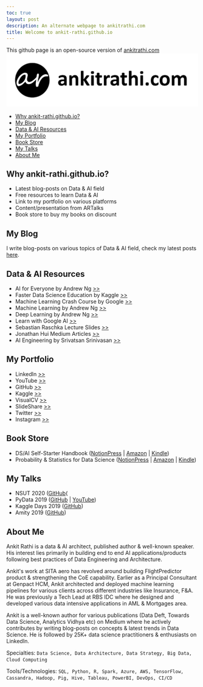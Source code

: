 ```yaml
---
toc: true
layout: post
description: An alternate webpage to ankitrathi.com
title: Welcome to ankit-rathi.github.io
---
```


This github page is an open-source version of [ankitrathi.com](https://www.ankitrathi.com/)
![AR_Logo](images/AR_Logo.jpg)

- [Why ankit-rathi.github.io?](#Why-ankit-rathigithubio)
- [My Blog](#My-Blog)
- [Data & AI Resources](#Data--Ai-Resources)
- [My Portfolio](#My-Portfolio)
- [Book Store](#Book-Store)
- [My Talks](#My-Talks)
- [About Me](#About-Me)

## Why ankit-rathi.github.io?
- Latest blog-posts on Data & AI field
- Free resources to learn Data & AI
- Link to my portfolio on various platforms
- Content/presentation from ARTalks
- Book store to buy my books on discount

## My Blog

I write blog-posts on various topics of Data & AI field, check my latest posts [here](https://ankit-rathi.github.io/data-and-ai/). 

## Data & AI Resources
- AI for Everyone by Andrew Ng [>>](https://www.deeplearning.ai/ai-for-everyone/)
- Faster Data Science Education by Kaggle [>>](https://www.kaggle.com/learn/overview)
- Machine Learning Crash Course by Google [>>](https://developers.google.com/machine-learning/crash-course)
- Machine Learning by Andrew Ng [>>](https://www.coursera.org/learn/machine-learning)
- Deep Learning by Andrew Ng [>>](https://www.coursera.org/specializations/deep-learning)
- Learn with Google AI [>>](https://ai.google/education/)
- Sebastian Raschka Lecture Slides [>>](https://sebastianraschka.com/resources.html)
- Jonathan Hui Medium Articles [>>](https://medium.com/@jonathan_hui/index-page-for-my-articles-in-deep-learning-19821810a14)
- AI Engineering by Srivatsan Srinivasan [>>](https://www.youtube.com/channel/UCwBs8TLOogwyGd0GxHCp-Dw)


## My Portfolio
- LinkedIn [>>](https://www.linkedin.com/in/ankitrathi/)
- YouTube [>>](https://www.youtube.com/channel/UCrIv4EU2tFX8VhhT0oCnDnw)
- GitHub [>>](https://github.com/ankit-rathi)
- Kaggle [>>](https://www.kaggle.com/ankitrathi/competitions)
- VisualCV [>>](https://visualcv.com/ankit-rathi)
- SlideShare [>>](https://slideshare.net/ankitrathi)
- Twitter [>>](https://twitter.com/rathiankit)
- Instagram [>>](https://instagram.com/ankitrathi/)

## Book Store
- DS/AI Self-Starter Handbook ([NotionPress](https://notionpress.com/read/ds-ai-self-starter-handbook) | [Amazon](https://www.amazon.com/dp/1079189262) | [Kindle](https://www.amazon.com/dp/B07VDJ7PHD))
- Probability & Statistics for Data Science ([NotionPress](https://notionpress.com/read/probability-statistics-for-data-science) | [Amazon](https://www.amazon.com/dp/1795009047) | [Kindle](https://www.amazon.com/dp/B07N18VT5C))

## My Talks
- NSUT 2020 ([GitHub](https://github.com/ankitrathi169/AR-Talks/blob/master/ARTalks-AIML-on-Cloud-NSUT.pdf)(
- PyData 2019 ([GitHub](https://github.com/ankitrathi169/AR-Talks/blob/master/PyData2019_ML_Opacity.pdf) | [YouTube](https://www.youtube.com/watch?v=bAoJnCeKFZA&))
- Kaggle Days 2019 ([GitHub](https://github.com/ankitrathi169/AR-Talks/blob/master/ARTalks-KaggleDaysTalk.pdf))
- Amity 2019 ([GitHub](https://github.com/ankitrathi169/AR-Talks/blob/master/ARTalks-Guest_Lecture_Amity.pdf))

## About Me

Ankit Rathi is a data & AI architect, published author & well-known speaker. His interest lies primarily in building end to end AI applications/products following best practices of Data Engineering and Architecture. 

Ankit's work at SITA aero has revolved around building FlightPredictor product & strengthening the CoE capability. Earlier as a Principal Consultant at Genpact HCM, Ankit architected and deployed machine learning pipelines for various clients across different industries like Insurance, F&A. He was previously a Tech Lead at RBS IDC where he designed and developed various data intensive applications in AML & Mortgages area.

Ankit is a well-known author for various publications (Data Deft, Towards Data Science, Analytics Vidhya etc) on Medium where he actively contributes by writing blog-posts on concepts & latest trends in Data Science. He is followed by 25K+ data science practitioners & enthusiasts on LinkedIn.

Specialties: `Data Science, Data Architecture, Data Strategy, Big Data, Cloud Computing`

Tools/Technologies: `SQL, Python, R, Spark, Azure, AWS, TensorFlow, Cassandra, Hadoop, Pig, Hive, Tableau, PowerBI, DevOps, CI/CD` 
